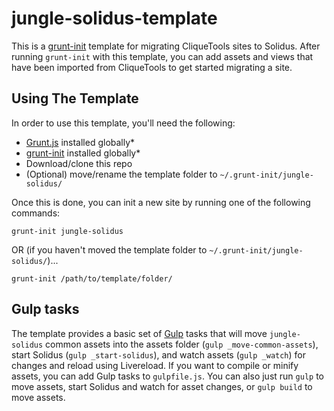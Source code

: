 jungle-solidus-template
=====================

This is a [grunt-init](https://github.com/gruntjs/grunt-init) template for migrating CliqueTools sites to Solidus. After running `grunt-init` with this template, you can add assets and views that have been imported from CliqueTools to get started migrating a site.

## Using The Template

In order to use this template, you'll need the following:

- [Grunt.js](http://gruntjs.com) installed globally*
- [grunt-init](https://github.com/gruntjs/grunt-init) installed globally*
- Download/clone this repo
- (Optional) move/rename the template folder to `~/.grunt-init/jungle-solidus/`

Once this is done, you can init a new site by running one of the following commands:

```
grunt-init jungle-solidus
```

OR (if you haven't moved the template folder to `~/.grunt-init/jungle-solidus/`)...

```
grunt-init /path/to/template/folder/
```

## Gulp tasks

The template provides a basic set of [Gulp](http://gulpjs.com) tasks that will move `jungle-solidus` common assets into the assets folder (`gulp _move-common-assets`), start Solidus (`gulp _start-solidus`), and watch assets (`gulp _watch`) for changes and reload using Livereload. If you want to compile or minify assets, you can add Gulp tasks to `gulpfile.js`. You can also just run `gulp` to move assets, start Solidus and watch for asset changes, or `gulp build` to move assets.